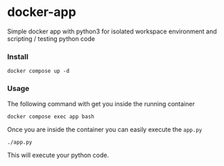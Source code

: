 # docker-app
Simple docker app with python3 for isolated workspace environment and scripting / testing python code

### Install

```shell
docker compose up -d
```

### Usage

The following command with get you inside the running container

```shell
docker compose exec app bash
```

Once you are inside the container you can easily execute the `app.py`

```shell
./app.py
```

This will execute your python code.